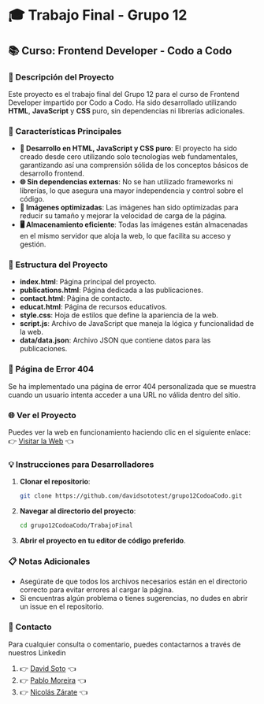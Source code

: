 # 🎓 Trabajo Final - Grupo 12

## 📚 Curso: Frontend Developer - Codo a Codo

### 🚀 Descripción del Proyecto
Este proyecto es el trabajo final del Grupo 12 para el curso de Frontend Developer impartido por Codo a Codo. Ha sido desarrollado utilizando **HTML**, **JavaScript** y **CSS** puro, sin dependencias ni librerías adicionales.

### 🌟 Características Principales
- **🔧 Desarrollo en HTML, JavaScript y CSS puro**: El proyecto ha sido creado desde cero utilizando solo tecnologías web fundamentales, garantizando así una comprensión sólida de los conceptos básicos de desarrollo frontend.
- **🌐 Sin dependencias externas**: No se han utilizado frameworks ni librerías, lo que asegura una mayor independencia y control sobre el código.
- **📸 Imágenes optimizadas**: Las imágenes han sido optimizadas para reducir su tamaño y mejorar la velocidad de carga de la página.
- **🖥️ Almacenamiento eficiente**: Todas las imágenes están almacenadas en el mismo servidor que aloja la web, lo que facilita su acceso y gestión.

### 📂 Estructura del Proyecto
- **index.html**: Página principal del proyecto.
- **publications.html**: Página dedicada a las publicaciones.
- **contact.html**: Página de contacto.
- **educat.html**: Página de recursos educativos.
- **style.css**: Hoja de estilos que define la apariencia de la web.
- **script.js**: Archivo de JavaScript que maneja la lógica y funcionalidad de la web.
- **data/data.json**: Archivo JSON que contiene datos para las publicaciones.

### 🚨 Página de Error 404
Se ha implementado una página de error 404 personalizada que se muestra cuando un usuario intenta acceder a una URL no válida dentro del sitio.

### 🌐 Ver el Proyecto
Puedes ver la web en funcionamiento haciendo clic en el siguiente enlace:
👉 [Visitar la Web](https://grupo12-f7def.web.app/) 👈

### 💡 Instrucciones para Desarrolladores
1. **Clonar el repositorio**:
    ```sh
    git clone https://github.com/davidsototest/grupo12CodoaCodo.git
    ```

2. **Navegar al directorio del proyecto**:
    ```sh
    cd grupo12CodoaCodo/TrabajoFinal
    ```

3. **Abrir el proyecto en tu editor de código preferido**.

### 📋 Notas Adicionales
- Asegúrate de que todos los archivos necesarios están en el directorio correcto para evitar errores al cargar la página.
- Si encuentras algún problema o tienes sugerencias, no dudes en abrir un issue en el repositorio.

### 📧 Contacto
Para cualquier consulta o comentario, puedes contactarnos a través de nuestros Linkedin
1. 👉 [David Soto](https://www.linkedin.com/in/david-soto-068716220) 👈
2. 👉 [Pablo Moreira](https://www.linkedin.com/in/pablo-moreira-b84955247/?trk=public-profile-join-page) 👈
3. 👉 [Nicolás Zárate](www.linkedin.com/in/nicolas-zarate-9263a5220) 👈
